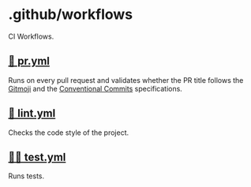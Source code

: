 # .github/workflows

CI Workflows.

## [🦄 pr.yml](pr.yml)

Runs on every pull request and validates whether the PR title follows the [Gitmoji](https://gitmoji.dev/specification) and the [Conventional Commits](https://www.conventionalcommits.org/en/v1.0.0/#specification) specifications.

## [🎨 lint.yml](lint.yml)

Checks the code style of the project.

## [🧑‍🔧 test.yml](test.yml)

Runs tests.
